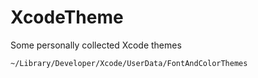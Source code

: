 # XcodeTheme
Some personally collected Xcode themes

```
~/Library/Developer/Xcode/UserData/FontAndColorThemes
```